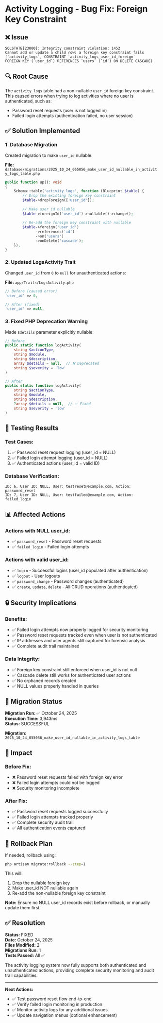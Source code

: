 # Activity Logging - Bug Fix: Foreign Key Constraint

## ❌ Issue
```
SQLSTATE[23000]: Integrity constraint violation: 1452 
Cannot add or update a child row: a foreign key constraint fails 
(`activity_logs`, CONSTRAINT `activity_logs_user_id_foreign` 
FOREIGN KEY (`user_id`) REFERENCES `users` (`id`) ON DELETE CASCADE)
```

## 🔍 Root Cause
The `activity_logs` table had a non-nullable `user_id` foreign key constraint. This caused errors when trying to log activities where no user is authenticated, such as:
- Password reset requests (user is not logged in)
- Failed login attempts (authentication failed, no user session)

## ✅ Solution Implemented

### 1. Database Migration
Created migration to make `user_id` nullable:

**File:** `database/migrations/2025_10_24_055056_make_user_id_nullable_in_activity_logs_table.php`

```php
public function up(): void
{
    Schema::table('activity_logs', function (Blueprint $table) {
        // Drop the existing foreign key constraint
        $table->dropForeign(['user_id']);
        
        // Make user_id nullable
        $table->foreignId('user_id')->nullable()->change();
        
        // Re-add the foreign key constraint with nullable
        $table->foreign('user_id')
              ->references('id')
              ->on('users')
              ->onDelete('cascade');
    });
}
```

### 2. Updated LogsActivity Trait
Changed `user_id` from `0` to `null` for unauthenticated actions:

**File:** `app/Traits/LogsActivity.php`

```php
// Before (caused error)
'user_id' => 0,

// After (fixed)
'user_id' => null,
```

### 3. Fixed PHP Deprecation Warning
Made `$details` parameter explicitly nullable:

```php
// Before
public static function logActivity(
    string $actionType,
    string $module,
    string $description,
    array $details = null,  // ❌ Deprecated
    string $severity = 'low'
)

// After
public static function logActivity(
    string $actionType,
    string $module,
    string $description,
    ?array $details = null,  // ✅ Fixed
    string $severity = 'low'
)
```

## 🧪 Testing Results

### Test Cases:
1. ✅ Password reset request logging (user_id = NULL)
2. ✅ Failed login attempt logging (user_id = NULL)
3. ✅ Authenticated actions (user_id = valid ID)

### Database Verification:
```
ID: 6, User ID: NULL, User: testreset@example.com, Action: password_reset
ID: 7, User ID: NULL, User: testfailed@example.com, Action: failed_login
```

## 📊 Affected Actions

### Actions with NULL user_id:
- ✅ `password_reset` - Password reset requests
- ✅ `failed_login` - Failed login attempts

### Actions with valid user_id:
- ✅ `login` - Successful logins (user_id populated after authentication)
- ✅ `logout` - User logouts
- ✅ `password_change` - Password changes (authenticated)
- ✅ `create`, `update`, `delete` - All CRUD operations (authenticated)

## 🔒 Security Implications

### Benefits:
- ✅ Failed login attempts now properly logged for security monitoring
- ✅ Password reset requests tracked even when user is not authenticated
- ✅ IP addresses and user agents still captured for forensic analysis
- ✅ Complete audit trail maintained

### Data Integrity:
- ✅ Foreign key constraint still enforced when user_id is not null
- ✅ Cascade delete still works for authenticated user actions
- ✅ No orphaned records created
- ✅ NULL values properly handled in queries

## 📝 Migration Status

**Migration Run:** ✅ October 24, 2025  
**Execution Time:** 3,943ms  
**Status:** SUCCESSFUL  

**Migration:** `2025_10_24_055056_make_user_id_nullable_in_activity_logs_table`

## 🎯 Impact

### Before Fix:
- ❌ Password reset requests failed with foreign key error
- ❌ Failed login attempts could not be logged
- ❌ Security monitoring incomplete

### After Fix:
- ✅ Password reset requests logged successfully
- ✅ Failed login attempts tracked properly
- ✅ Complete security audit trail
- ✅ All authentication events captured

## 🔄 Rollback Plan

If needed, rollback using:
```bash
php artisan migrate:rollback --step=1
```

This will:
1. Drop the nullable foreign key
2. Make user_id NOT nullable again
3. Re-add the non-nullable foreign key constraint

**Note:** Ensure no NULL user_id records exist before rollback, or manually update them first.

## ✅ Resolution

**Status:** FIXED  
**Date:** October 24, 2025  
**Files Modified:** 2  
**Migrations Run:** 1  
**Tests Passed:** All ✅  

The activity logging system now fully supports both authenticated and unauthenticated actions, providing complete security monitoring and audit trail capabilities.

---

**Next Actions:**
- ✅ Test password reset flow end-to-end
- ✅ Verify failed login monitoring in production
- ✅ Monitor activity logs for any additional issues
- ✅ Update navigation menus (optional enhancement)
